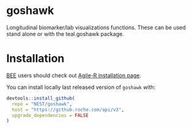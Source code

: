 # goshawk

Longitudinal biomarker/lab visualizations functions. These can be used stand alone or with the teal.goshawk package.


# Installation

[BEE](https://r.roche.com/) users should check out [Agile-R installation page](https://pages.github.roche.com/NEST/docs/hugo/NEST/agile-R/master/quick_start/install-nest-environment/).

You can install locally last released version of `goshawk` with:

```r
devtools::install_github(
  repo = "NEST/goshawk",
  host = "https://github.roche.com/api/v3",
  upgrade_dependencies = FALSE
)
```
